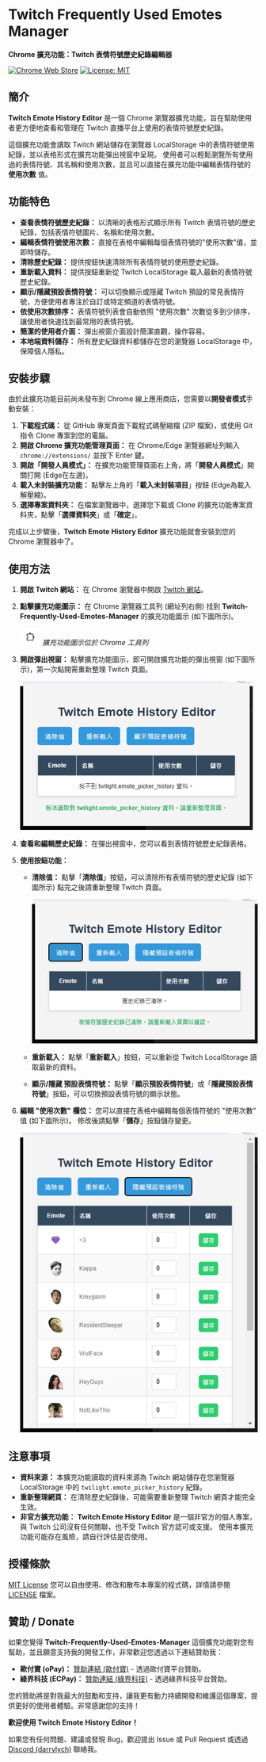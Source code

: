 # Twitch Frequently Used Emotes Manager

**Chrome 擴充功能：Twitch 表情符號歷史紀錄編輯器**

[![Chrome Web Store](https://img.shields.io/chrome-web-store/v/YOUR_EXTENSION_ID_HERE?logo=chrome&logoColor=white&style=for-the-badge)](https://chrome.google.com/webstore/detail/YOUR_EXTENSION_ID_HERE)
[![License: MIT](https://img.shields.io/badge/License-MIT-yellow.svg)](https://opensource.org/licenses/MIT) 

## 簡介

**Twitch Emote History Editor** 是一個 Chrome 瀏覽器擴充功能，旨在幫助使用者更方便地查看和管理在 Twitch 直播平台上使用的表情符號歷史紀錄。

這個擴充功能會讀取 Twitch 網站儲存在瀏覽器 LocalStorage 中的表情符號使用紀錄，並以表格形式在擴充功能彈出視窗中呈現。  使用者可以輕鬆瀏覽所有使用過的表情符號、其名稱和使用次數，並且可以直接在擴充功能中編輯表情符號的 **使用次數** 值。

## 功能特色

*   **查看表情符號歷史紀錄：**  以清晰的表格形式顯示所有 Twitch 表情符號的歷史紀錄，包括表情符號圖片、名稱和使用次數。
*   **編輯表情符號使用次數：**  直接在表格中編輯每個表情符號的"使用次數"值，並即時儲存。
*   **清除歷史紀錄：**  提供按鈕快速清除所有表情符號的使用歷史紀錄。
*   **重新載入資料：**  提供按鈕重新從 Twitch LocalStorage 載入最新的表情符號歷史紀錄。
*   **顯示/隱藏預設表情符號：**  可以切換顯示或隱藏 Twitch 預設的常見表情符號，方便使用者專注於自訂或特定頻道的表情符號。
*   **依使用次數排序：**  表情符號列表會自動依照 "使用次數" 次數從多到少排序，讓使用者快速找到最常用的表情符號。
*   **簡潔的使用者介面：**  彈出視窗介面設計簡潔直觀，操作容易。
*   **本地端資料儲存：**  所有歷史紀錄資料都儲存在您的瀏覽器 LocalStorage 中，保障個人隱私。

## 安裝步驟

由於此擴充功能目前尚未發布到 Chrome 線上應用商店，您需要以**開發者模式**手動安裝：

1.  **下載程式碼：**  從 GitHub 專案頁面下載程式碼壓縮檔 (ZIP 檔案)，或使用 Git 指令 Clone 專案到您的電腦。
2.  **開啟 Chrome 擴充功能管理頁面：**  在 Chrome/Edge 瀏覽器網址列輸入 `chrome://extensions/` 並按下 Enter 鍵。
3.  **開啟「開發人員模式」：**  在擴充功能管理頁面右上角，將「**開發人員模式**」開關打開 (Edge在左邊)。
4.  **載入未封裝擴充功能：**  點擊左上角的「**載入未封裝項目**」按鈕 (Edge為載入解壓縮)。
5.  **選擇專案資料夾：**  在檔案瀏覽器中，選擇您下載或 Clone 的擴充功能專案資料夾，點擊「**選擇資料夾**」或「**確定**」。

完成以上步驟後，**Twitch Emote History Editor** 擴充功能就會安裝到您的 Chrome 瀏覽器中了。

## 使用方法

1.  **開啟 Twitch 網站：**  在 Chrome 瀏覽器中開啟 [Twitch 網站](https://www.twitch.tv)。

2.  **點擊擴充功能圖示：**  在 Chrome 瀏覽器工具列 (網址列右側) 找到 **Twitch-Frequently-Used-Emotes-Manager** 的擴充功能圖示 (如下圖所示)。

    ![擴充功能圖示在 Chrome 工具列上的位置](images/extension-icon.png)
    *擴充功能圖示位於 Chrome 工具列*

3.  **開啟彈出視窗：**  點擊擴充功能圖示，即可開啟擴充功能的彈出視窗 (如下圖所示)，第一次點開需重新整理 Twitch 頁面。

    ![擴充功能彈出視窗畫面](images/popup-window.png)

4.  **查看和編輯歷史紀錄：**  在彈出視窗中，您可以看到表情符號歷史紀錄表格。

5.  **使用按鈕功能：**
    *   **清除值：**  點擊「**清除值**」按鈕，可以清除所有表情符號的歷史紀錄 (如下圖所示) 點完之後請重新整理 Twitch 頁面。

        ![點擊「清除值」按鈕後的畫面](images/clear-button-click.png)

    *   **重新載入：**  點擊「**重新載入**」按鈕，可以重新從 Twitch LocalStorage 讀取最新的資料。
    *   **顯示/隱藏 預設表情符號：**  點擊「**顯示預設表情符號**」或「**隱藏預設表情符號**」按鈕，可以切換預設表情符號的顯示狀態。

6.  **編輯 "使用次數" 欄位：**  您可以直接在表格中編輯每個表情符號的 "使用次數" 值 (如下圖所示)。  修改後請點擊「**儲存**」按鈕儲存變更。

    ![編輯 "使用次數" 欄位的畫面](images/edit-uses-value.png)

## 注意事項

*   **資料來源：**  本擴充功能讀取的資料來源為 Twitch 網站儲存在您瀏覽器 LocalStorage 中的 `twilight.emote_picker_history` 紀錄。
*   **重新整理網頁：**  在清除歷史紀錄後，可能需要重新整理 Twitch 網頁才能完全生效。
*   **非官方擴充功能：**  **Twitch Emote History Editor** 是一個非官方的個人專案，與 Twitch 公司沒有任何關聯，也不受 Twitch 官方認可或支援。  使用本擴充功能可能存在風險，請自行評估是否使用。

## 授權條款

[MIT License](LICENSE)  您可以自由使用、修改和散布本專案的程式碼，詳情請參閱 [LICENSE](LICENSE) 檔案。

## 贊助 / Donate

如果您覺得 **Twitch-Frequently-Used-Emotes-Manager** 這個擴充功能對您有幫助，並且願意支持我的開發工作，非常歡迎您透過以下連結贊助我：

*   **歐付寶 (oPay)：** [贊助連結 (歐付寶)](https://payment.opay.tw/Broadcaster/Donate/24F8296772A9D24F2F70E3BB22F5C3E8) - 透過歐付寶平台贊助。
*   **綠界科技 (ECPay)：** [贊助連結 (綠界科技)](https://p.ecpay.com.tw/E1B34) - 透過綠界科技平台贊助。

您的贊助將是對我最大的鼓勵和支持，讓我更有動力持續開發和維護這個專案，提供更好的使用者體驗。非常感謝您的支持！

**歡迎使用 Twitch Emote History Editor！**  

如果您有任何問題、建議或發現 Bug，歡迎提出 Issue 或 Pull Request 或透過 [Discord (darrylych)](https://discord.com/users/536082876836610058) 聯絡我。
